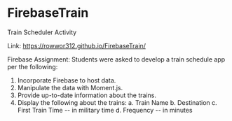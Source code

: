 # FirebaseTrain
Train Scheduler Activity

Link: https://rowwor312.github.io/FirebaseTrain/


Firebase Assignment:
Students were asked to develop a train schedule app per the following:
1.	Incorporate Firebase to host data.
2.	Manipulate the data with Moment.js.
3.	Provide up-to-date information about the trains.
4.	Display the following about the trains:
  a.	Train Name
  b.	Destination
  c.	First Train Time -- in military time
  d.	Frequency -- in minutes
